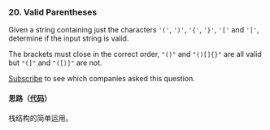 ### 20. Valid Parentheses

Given a string containing just the characters `'('`, `')'`, `'{'`, `'}'`, `'['` and `']'`, determine if the input string is valid.

The brackets must close in the correct order, `"()"` and `"()[]{}"` are all valid but `"(]"` and `"([)]"` are not.

[Subscribe](https://leetcode.com/subscribe/) to see which companies asked this question.

#### 思路（[代码](https://github.com/sherlock-y/LeetCode/blob/master/src/main/java/org/sherlocky/leetcode/stack/validParentheses/Solution.java)）

栈结构的简单运用。